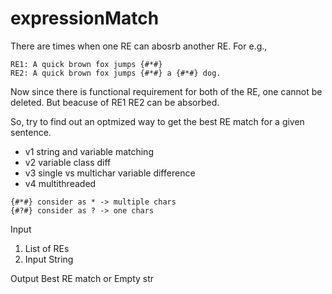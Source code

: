 # expressionMatch

There are times when one RE can abosrb another RE.
For e.g.,
```
RE1: A quick brown fox jumps {#*#}
RE2: A quick brown fox jumps {#*#} a {#*#} dog.
```

Now since there is functional requirement for both of the RE, one cannot be deleted.
But beacuse of RE1 RE2 can be absorbed.


So, try to find out an optmized way to get the best RE match for a given sentence.

- v1  string and variable matching 
- v2  variable class diff
- v3  single vs multichar variable difference 
- v4  multithreaded

```
{#*#} consider as * -> multiple chars 
{#?#} consider as ? -> one chars
```

Input 
1. List of REs 
2. Input String 

Output
Best RE match or Empty str


